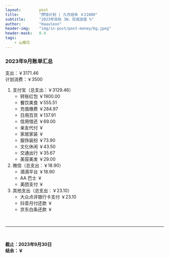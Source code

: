 ```yaml
---
layout:        post
title:         "攒钱计划 | 九月结余 ￥21000"
subtitle:      "2023年目标 3W，完成进度 %"
author:        "Haauleon"
header-img:    "img/in-post/post-money/bg.jpeg"
header-mask:   0.4
tags:
    - 山樱花
---
```


### 2023年9月账单汇总             
支出：￥3171.46               
计划消费：￥3500          

1. 支付宝（总支出：￥3129.46）   
    - 转账红包 ￥1900.00   
    - 餐饮美食 ￥555.51     
    - 充值缴费 ￥284.97          
    - 日用百货 ￥137.91         
    - 信用借还 ￥69.00            
    - 亲友代付 ￥     
    - 家居家装 ￥    
    - 服饰装扮 ￥73.90    
    - 文化休闲 ￥43.50    
    - 交通出行 ￥35.67          
    - 美容美发 ￥29.00                 
2. 微信（总支出：￥18.90）      
    - 滴滴平台 ￥18.90         
    - AA 巴士 ￥    
    - 美团支付 ￥       
3. 其他支出（总支出：￥23.10）     
    - 大众点评银行卡支付 ￥23.10    
    - 抖音月付还款 ￥    
    - 京东白条还款 ￥   

<br>

---

<br>

**截止：2023年9月30日**      
**结余：￥**        